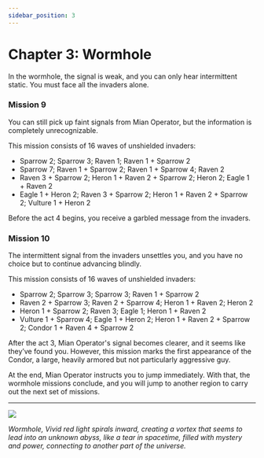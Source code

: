```yaml
---
sidebar_position: 3
---
```


# Chapter 3: Wormhole

In the wormhole, the signal is weak, and you can only hear intermittent static. You must face all the invaders alone.

### Mission 9

You can still pick up faint signals from Mian Operator, but the information is completely unrecognizable.

This mission consists of 16 waves of unshielded invaders:

- Sparrow 2; Sparrow 3; Raven 1; Raven 1 + Sparrow 2
- Sparrow 7; Raven 1 + Sparrow 2; Raven 1 + Sparrow 4; Raven 2
- Raven 3 + Sparrow 2; Heron 1 + Raven 2 + Sparrow 2; Heron 2; Eagle 1 + Raven 2
- Eagle 1 + Heron 2; Raven 3 + Sparrow 2; Heron 1 + Raven 2 + Sparrow 2; Vulture 1 + Heron 2

Before the act 4 begins, you receive a garbled message from the invaders.

### Mission 10

The intermittent signal from the invaders unsettles you, and you have no choice but to continue advancing blindly.

This mission consists of 16 waves of unshielded invaders:

- Sparrow 2; Sparrow 3; Sparrow 3; Raven 1 + Sparrow 2
- Raven 2 + Sparrow 3; Raven 2 + Sparrow 4; Heron 1 + Raven 2; Heron 2
- Heron 1 + Sparrow 2; Raven 3; Eagle 1; Heron 1 + Raven 2
- Vulture 1 + Sparrow 4; Eagle 1 + Heron 2; Heron 1 + Raven 2 + Sparrow 2; Condor 1 + Raven 4 + Sparrow 2

After the act 3, Mian Operator's signal becomes clearer, and it seems like they’ve found you. However, this mission marks the first appearance of the Condor, a large, heavily armored but not particularly aggressive guy.

At the end, Mian Operator instructs you to jump immediately. With that, the wormhole missions conclude, and you will jump to another region to carry out the next set of missions.

---

<img src="/Campaign/wh.png" style={{zoom:0.5}}/>

*Wormhole, Vivid red light spirals inward, creating a vortex that seems to lead into an unknown abyss, like a tear in spacetime, filled with mystery and power, connecting to another part of the universe.*